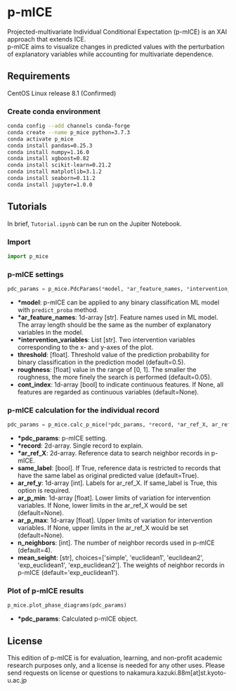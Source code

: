 # p-mICE
Projected-multivariate Individual Conditional Expectation (p-mICE) is an XAI approach that extends ICE.  
p-mICE aims to visualize changes in predicted values with the perturbation of explanatory variables while accounting for multivariate dependence.  

## Requirements
CentOS Linux release 8.1 (Confirmed)  

### Create conda environment
```bash
conda config --add channels conda-forge
conda create --name p_mice python=3.7.3
conda activate p_mice
conda install pandas=0.25.3
conda install numpy=1.16.0
conda install xgboost=0.82
conda install scikit-learn=0.21.2
conda install matplotlib=3.1.2
conda install seaborn=0.11.2
conda install jupyter=1.0.0
```

## Tutorials
In brief, `Tutorial.ipynb` can be run on the Jupiter Notebook.  

### Import
```python
import p_mice
```

### p-mICE settings
```python
pdc_params = p_mice.PdcParams(*model, *ar_feature_names, *intervention_variables, threshold=0.5, roughness=0.05, cont_index=None)
```

- __\*model__: p-mICE can be applied to any binary classification ML model with `predict_proba` method.  
- __\*ar_feature_names__: 1d-array [str]. Feature names used in ML model. The array length should be the same as the number of explanatory variables in the model.  
- __\*intervention_variables__: List [str]. Two intervention variables corresponding to the x- and y-axes of the plot.  
- __threshold__: [float]. Threshold value of the prediction probability for binary classification in the prediction model (default=0.5).  
- __roughness__: [float] value in the range of [0, 1]. The smaller the roughness, the more finely the search is performed (default=0.05).  
- __cont_index__: 1d-array [bool] to indicate continuous features. If None, all features are regarded as continuous variables (default=None).  

### p-mICE calculation for the individual record
```python
pdc_params = p_mice.calc_p_mice(*pdc_params, *record, *ar_ref_X, ar_ref_y)
```

- __\*pdc_params__: p-mICE setting.  
- __\*record__: 2d-array. Single record to explain.  
- __\*ar_ref_X__: 2d-array. Reference data to search neighbor records in p-mICE.  
- __same_label__: [bool]. If True, reference data is restricted to records that have the same label as original predicted value (default=True).  
- __ar_ref_y__: 1d-array [int]. Labels for ar_ref_X. If same_label is True, this option is required.  
- __ar_p_min__: 1d-array [float]. Lower limits of variation for intervention variables. If None, lower limits in the ar_ref_X would be set (default=None).
- __ar_p_max__: 1d-array [float]. Upper limits of variation for intervention variables. If None, upper limits in the ar_ref_X would be set (default=None).
- __n_neighbors__: [int]. The number of neighbor records used in p-mICE (default=4).
- __mean_seight__: [str], choices=['simple', 'euclidean1', 'euclidean2', 'exp_euclidean1', 'exp_euclidean2']. The weights of neighbor records in p-mICE (default='exp_euclidean1').

### Plot of p-mICE results
```python
p_mice.plot_phase_diagrams(pdc_params)
```
- __\*pdc_params__: Calculated p-mICE object.  

## License
This edition of p-mICE is for evaluation, learning, and non-profit academic research purposes only, and a license is needed for any other uses. Please send requests on license or questions to nakamura.kazuki.88m[at]st.kyoto-u.ac.jp